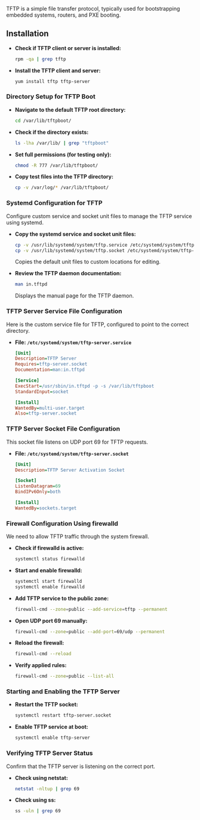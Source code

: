 TFTP is a simple file transfer protocol, typically used for bootstrapping embedded systems, routers, and PXE booting.



## Installation


* **Check if TFTP client or server is installed:**

  ```bash
  rpm -qa | grep tftp
  ```


* **Install the TFTP client and server:**

  ```bash
  yum install tftp tftp-server
  ```





### Directory Setup for TFTP Boot


* **Navigate to the default TFTP root directory:**

  ```bash
  cd /var/lib/tftpboot/
  ```


* **Check if the directory exists:**

  ```bash
  ls -lha /var/lib/ | grep "tftpboot"
  ```


* **Set full permissions (for testing only):**

  ```bash
  chmod -R 777 /var/lib/tftpboot/
  ```


* **Copy test files into the TFTP directory:**

  ```bash
  cp -v /var/log/* /var/lib/tftpboot/
  ```




### Systemd Configuration for TFTP

Configure custom service and socket unit files to manage the TFTP service using systemd.

* **Copy the systemd service and socket unit files:**

  ```bash
  cp -v /usr/lib/systemd/system/tftp.service /etc/systemd/system/tftp-server.service
  cp -v /usr/lib/systemd/system/tftp.socket /etc/systemd/system/tftp-server.socket
  ```

  Copies the default unit files to custom locations for editing.

* **Review the TFTP daemon documentation:**

  ```bash
  man in.tftpd
  ```

  Displays the manual page for the TFTP daemon.



### TFTP Server Service File Configuration

Here is the custom service file for TFTP, configured to point to the correct directory.

* **File: `/etc/systemd/system/tftp-server.service`**

  ```ini
  [Unit]
  Description=TFTP Server
  Requires=tftp-server.socket
  Documentation=man:in.tftpd

  [Service]
  ExecStart=/usr/sbin/in.tftpd -p -s /var/lib/tftpboot
  StandardInput=socket

  [Install]
  WantedBy=multi-user.target
  Also=tftp-server.socket
  ```



### TFTP Server Socket File Configuration

This socket file listens on UDP port 69 for TFTP requests.

* **File: `/etc/systemd/system/tftp-server.socket`**

  ```ini
  [Unit]
  Description=TFTP Server Activation Socket

  [Socket]
  ListenDatagram=69
  BindIPv6Only=both

  [Install]
  WantedBy=sockets.target
  ```



### Firewall Configuration Using firewalld

We need to allow TFTP traffic through the system firewall.

* **Check if firewalld is active:**

  ```bash
  systemctl status firewalld
  ```


* **Start and enable firewalld:**

  ```bash
  systemctl start firewalld
  systemctl enable firewalld
  ```


* **Add TFTP service to the public zone:**

  ```bash
  firewall-cmd --zone=public --add-service=tftp --permanent
  ```


* **Open UDP port 69 manually:**

  ```bash
  firewall-cmd --zone=public --add-port=69/udp --permanent
  ```


* **Reload the firewall:**

  ```bash
  firewall-cmd --reload
  ```


* **Verify applied rules:**

  ```bash
  firewall-cmd --zone=public --list-all
  ```




### Starting and Enabling the TFTP Server


* **Restart the TFTP socket:**

  ```bash
  systemctl restart tftp-server.socket
  ```


* **Enable TFTP service at boot:**

  ```bash
  systemctl enable tftp-server
  ```




### Verifying TFTP Server Status

Confirm that the TFTP server is listening on the correct port.

* **Check using netstat:**

  ```bash
  netstat -nltup | grep 69
  ```


* **Check using ss:**

  ```bash
  ss -uln | grep 69
  ```
